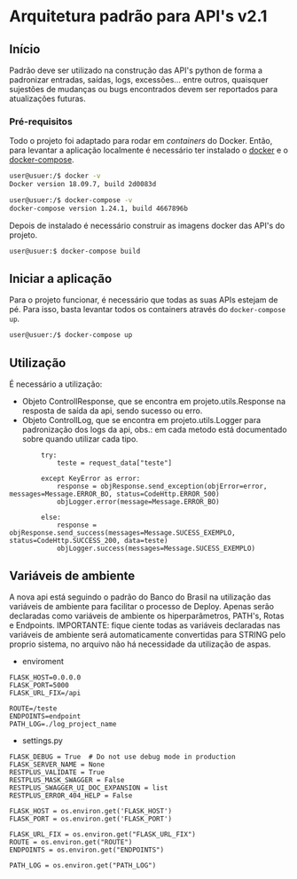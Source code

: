 # Arquitetura padrão para API's v2.1


## Início 
Padrão deve ser utilizado na construção das API's python de forma a padronizar entradas, saídas, logs, excessões... entre outros, quaisquer sujestões de mudanças ou bugs encontrados devem ser reportados para atualizações futuras.


### Pré-requisitos
Todo o projeto foi adaptado para rodar em _containers_ do Docker. Então, para levantar a aplicação localmente é necessário ter instalado o [docker](https://docs.docker.com/install/) e o [docker-compose](https://docs.docker.com/compose/install/).  
```sh
user@usuer:/$ docker -v
Docker version 18.09.7, build 2d0083d

user@usuer:/$ docker-compose -v
docker-compose version 1.24.1, build 4667896b
```
Depois de instalado é necessário construir as imagens docker das API's do projeto.
```sh
user@usuer:$ docker-compose build
```

## Iniciar a aplicação
Para o projeto funcionar, é necessário que todas as suas APIs estejam de pé. Para isso, basta levantar todos os containers através do ``docker-compose up``.
```sh
user@usuer:/$ docker-compose up
```

## Utilização
É necessário a utilização:
- Objeto ControllResponse, que se encontra em projeto.utils.Response na resposta de saída da api, sendo sucesso ou erro.
- Objeto ControllLog, que se encontra em projeto.utils.Logger para padronização dos logs da api, obs.: em cada metodo está documentado sobre quando utilizar cada tipo.
```
        try:
            teste = request_data["teste"]

        except KeyError as error:
            response = objResponse.send_exception(objError=error, messages=Message.ERROR_BO, status=CodeHttp.ERROR_500)
            objLogger.error(message=Message.ERROR_BO)

        else:
            response = objResponse.send_success(messages=Message.SUCESS_EXEMPLO, status=CodeHttp.SUCCESS_200, data=teste)
            objLogger.success(messages=Message.SUCESS_EXEMPLO)
```

## Variáveis de ambiente
A nova api está seguindo o padrão do Banco do Brasil na utilização das variáveis de ambiente para facilitar o processo de Deploy.
Apenas serão declaradas como variáveis de ambiente os hiperparâmetros, PATH's, Rotas e Endpoints. IMPORTANTE: fique ciente todas as variáveis declaradas nas variáveis de ambiente será automaticamente convertidas para STRING pelo proprio sistema, no arquivo não há necessidade da utilização de aspas. 

- enviroment
```
FLASK_HOST=0.0.0.0
FLASK_PORT=5000
FLASK_URL_FIX=/api

ROUTE=/teste
ENDPOINTS=endpoint
PATH_LOG=./log_project_name
```
- settings.py

```
FLASK_DEBUG = True  # Do not use debug mode in production
FLASK_SERVER_NAME = None
RESTPLUS_VALIDATE = True
RESTPLUS_MASK_SWAGGER = False
RESTPLUS_SWAGGER_UI_DOC_EXPANSION = list
RESTPLUS_ERROR_404_HELP = False

FLASK_HOST = os.environ.get('FLASK_HOST')
FLASK_PORT = os.environ.get('FLASK_PORT')

FLASK_URL_FIX = os.environ.get("FLASK_URL_FIX")
ROUTE = os.environ.get("ROUTE")
ENDPOINTS = os.environ.get("ENDPOINTS")

PATH_LOG = os.environ.get("PATH_LOG")
```


